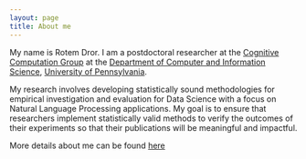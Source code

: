 ```yaml
---
layout: page
title: About me
---
```


My name is Rotem Dror. I am a postdoctoral researcher at the [Cognitive Computation Group](https://cogcomp.seas.upenn.edu/) at the [Department of Computer and Information Science](https://www.cis.upenn.edu/), [University of Pennsylvania](https://www.upenn.edu/).

My research involves developing statistically sound methodologies for empirical investigation and evaluation for Data Science with a focus on Natural Language Processing applications.
My goal is to ensure that researchers implement statistically valid methods to verify the outcomes of their experiments so that their publications will be meaningful and impactful.

More details about me can be found [here](rtmdrr.github.io)
